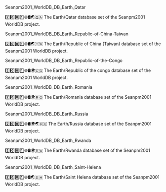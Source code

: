 
Seanpm2001_WorldDB_DB_Earth_Qatar

2️⃣️0️⃣️0️⃣️1️⃣️🌐️🛢️🌏️🇶🇦️ The Earth/Qatar database set of the Seanpm2001 WorldDB project.

Seanpm2001_WorldDB_DB_Earth_Republic-of-China-Taiwan

2️⃣️0️⃣️0️⃣️1️⃣️🌐️🛢️🌏️🇹🇼️ The Earth/Republic of China (Taiwan) database set of the Seanpm2001 WorldDB project.

Seanpm2001_WorldDB_DB_Earth_Republic-of-the-Congo

2️⃣️0️⃣️0️⃣️1️⃣️🌐️🛢️🌍️🇨🇬️ The Earth/Republic of the congo database set of the Seanpm2001 WorldDB project.

Seanpm2001_WorldDB_DB_Earth_Romania

2️⃣️0️⃣️0️⃣️1️⃣️🌐️🛢️🌍️🇷🇴️ The Earth/Romania database set of the Seanpm2001 WorldDB project.

Seanpm2001_WorldDB_DB_Earth_Russia

2️⃣️0️⃣️0️⃣️1️⃣️🌐️🛢️🌍️🌏️🇷🇺️ The Earth/Russia database set of the Seanpm2001 WorldDB project.

Seanpm2001_WorldDB_DB_Earth_Rwanda

2️⃣️0️⃣️0️⃣️1️⃣️🌐️🛢️🌍️🇷🇼️ The Earth/Rwanda database set of the Seanpm2001 WorldDB project.

Seanpm2001_WorldDB_DB_Earth_Saint-Helena

2️⃣️0️⃣️0️⃣️1️⃣️🌐️🛢️🌏️🇸🇭️ The Earth/Saint Helena database set of the Seanpm2001 WorldDB project.

